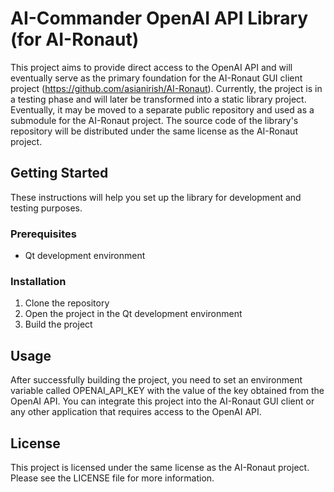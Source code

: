# AI-Commander OpenAI API Library (for AI-Ronaut)

This project aims to provide direct access to the OpenAI API and will eventually serve as the primary foundation for the AI-Ronaut GUI client project (https://github.com/asianirish/AI-Ronaut). Currently, the project is in a testing phase and will later be transformed into a static library project. Eventually, it may be moved to a separate public repository and used as a submodule for the AI-Ronaut project. The source code of the library's repository will be distributed under the same license as the AI-Ronaut project.

## Getting Started

These instructions will help you set up the library for development and testing purposes.

### Prerequisites

- Qt development environment

### Installation

1. Clone the repository
2. Open the project in the Qt development environment
3. Build the project

## Usage

After successfully building the project, you need to set an environment variable called OPENAI_API_KEY with the value of the key obtained from the OpenAI API.
You can integrate this project into the AI-Ronaut GUI client or any other application that requires access to the OpenAI API.

## License

This project is licensed under the same license as the AI-Ronaut project. Please see the LICENSE file for more information.
